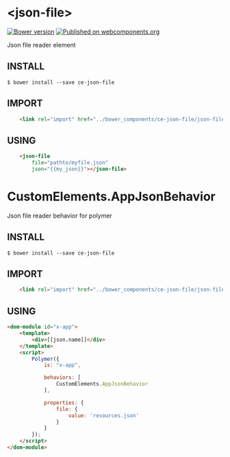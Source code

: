 # \<json-file\>

[![Bower version](https://badge.fury.io/bo/ce-json-file.svg)](https://badge.fury.io/bo/ce-json-file)
[![Published on webcomponents.org](https://img.shields.io/badge/webcomponents.org-published-blue.svg)](https://www.webcomponents.org/element/seijihirao/ce-json-file)

Json file reader element

## INSTALL

```
$ bower install --save ce-json-file
```

## IMPORT

```HTML
    <link rel="import" href="../bower_components/ce-json-file/json-file.html">
```

## USING

```HTML
    <json-file
        file="pathto/myfile.json"
        json="{{my_json}}"></json-file>
```

# CustomElements.AppJsonBehavior

Json file reader behavior for polymer

## INSTALL

```
$ bower install --save ce-json-file
```

## IMPORT

```HTML
    <link rel="import" href="../bower_components/ce-json-file/json-file-behavior.html">
```

## USING

```HTML
<dom-module id="x-app">
    <template>
        <div>[[json.name]]</div>
    </template>
    <script>
        Polymer({
            is: "x-app",

            behaviors: [
                CustomElements.AppJsonBehavior
            ],

            properties: {
                file: {
                    value: 'resources.json'
                }
            }
        });
    </script>
</dom-module>
```